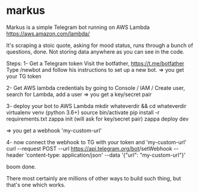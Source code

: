 # markus
Markus is a simple Telegram bot running on AWS Lambda
https://aws.amazon.com/lambda/

It's scraping a stoic quote, asking for mood status, runs through a bunch of questions, done.
Not storing data anywhere as you can see in the code.

Steps: 
1- Get a Telegram token
Visit the botfather, https://t.me/botfather
Type /newbot and follow his instructions to set up a new bot.
=> you get your TG token

2- Get AWS lambda credentials by going to Console / IAM / Create user, search for Lambda, add a user 
=> you get a key/secret pair

3- deploy your bot to AWS Lambda
mkdir whateverdir && cd whateverdir
virtualenv venv (python 3.6+)
source bin/activate
pip install -r requirements.txt
zappa init (will ask for key/secret pair)
zappa deploy dev

=> you get a webhook 'my-custom-url'

4- now connect the webhook to TG with your token and 'my-custom-url'
curl --request POST --url https://api.telegram.org/bot<Your Telegram TOKEN>/setWebhook --header 'content-type: application/json' --data '{"url": "my-custom-url"}'

boom done.

There most certainly are millions of other ways to build such thing, but that's one which works.
